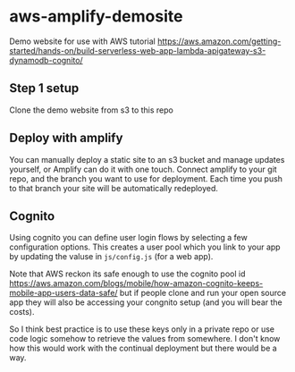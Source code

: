# aws-amplify-demosite

Demo website for use with AWS tutorial https://aws.amazon.com/getting-started/hands-on/build-serverless-web-app-lambda-apigateway-s3-dynamodb-cognito/

## Step 1 setup

Clone the demo website from s3 to this repo

## Deploy with amplify

You can manually deploy a static site to an s3 bucket and manage updates yourself, or Amplify can do it with one touch.  Connect amplify to your git repo, and the branch you want to use for deployment.  Each time you push to that branch your site will be automatically redeployed.

## Cognito

Using cognito you can define user login flows by selecting a few configuration options. This creates a user pool which you link to your app by updating the valuse in `js/config.js` (for a web app).

Note that AWS reckon its safe enough to use the cognito pool id https://aws.amazon.com/blogs/mobile/how-amazon-cognito-keeps-mobile-app-users-data-safe/  but if people clone and run your open source app they will also be accessing your congnito setup (and you will bear the costs).

So I think best practice is to use these keys only in a private repo or use code logic somehow to retrieve the values from somewhere.  I don't know how this would work with the continual deployment but there would be a way.